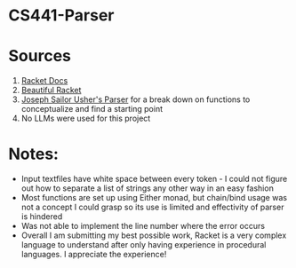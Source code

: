 # CS441-Parser

# Sources
1. [Racket Docs](https://docs.racket-lang.org/reference/index.html)
2. [Beautiful Racket](https://beautifulracket.com/)
3. [Joseph Sailor Usher's Parser](https://github.com/Joseph-Sailor-Usher/CS-441-Parser) for a break down on functions to conceptualize and find a starting point
4. No LLMs were used for this project

# Notes: 
- Input textfiles have white space between every token - I could not figure out how to separate a list of strings any other way in an easy fashion
- Most functions are set up using Either monad, but chain/bind usage was not a concept I could grasp so its use is limited and effectivity of parser is hindered
- Was not able to implement the line number where the error occurs
- Overall I am submitting my best possible work, Racket is a very complex language to understand after only having experience in procedural languages. I appreciate the experience!
